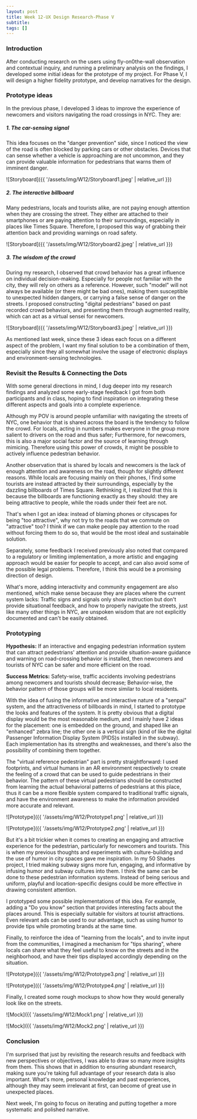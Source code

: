 ```yaml
---
layout: post
title: Week 12-UX Design Research-Phase V
subtitle: 
tags: []
---
```


### Introduction

After conducting research on the users using fly-on0the-wall observation and contextual inquiry, and running a preliminary analysis on the findings, I developed some initial ideas for the prototype of my project. For Phase V, I will design a higher fidelity prototype, and develop narratives for the design.

### Prototype ideas

In the previous phase, I developed 3 ideas to improve the experience of newcomers and visitors navigating the road crossings in NYC. They are:

##### 1. The car-sensing signal

This idea focuses on the "danger prevention" side, since I noticed the view of the road is often blocked by parking cars or other obstacles. Devices that can sense whether a vehicle is approaching are not uncommon, and they can provide valuable information for pedestrians that warns them of imminent danger.

![Storyboard]({{ '/assets/img/W12/Storyboard1.jpeg' | relative_url }})

##### 2. The interactive billboard

Many pedestrians, locals and tourists alike, are not paying enough attention when they are crossing the street. They either are attached to their smartphones or are paying attention to their surroundings, especially in places like Times Square. Therefore, I proposed this way of grabbing their attention back and providing warnings on road safety.

![Storyboard]({{ '/assets/img/W12/Storyboard2.jpeg' | relative_url }})

##### 3. The wisdom of the crowd

During my research, I observed that crowd behavior has a great influence on individual decision-making. Especially for people not familiar with the city, they will rely on others as a reference. However, such "model" will not always be available (or there might be bad ones), making them susceptible to unexpected hidden dangers, or carrying a false sense of danger on the streets. I proposed constructing "digital pedestrians" based on past recorded crowd behaviors, and presenting them through augmented reality, which can act as a virtual sensei for newcomers.

![Storyboard]({{ '/assets/img/W12/Storyboard3.jpeg' | relative_url }})

As mentioned last week, since these 3 ideas each focus on a different aspect of the problem, I want my final solution to be a combination of them, especially since they all somewhat involve the usage of electronic displays and environment-sensing technologies.

### Revisit the Results & Connecting the Dots

With some general directions in mind, I dug deeper into my research findings and analyzed some early-stage feedback I got from both participants and in class, hoping to find inspiration on integrating these different aspects and goals into a complete experience.

Although my POV is around people unfamiliar with navigating the streets of NYC, one behavior that is shared across the board is the tendency to follow the crowd. For locals, acting in numbers makes everyone in the group more salient to drivers on the road and thus safer; Furthermore, for newcomers, this is also a major social factor and the source of learning through mimicing. Therefore using this power of crowds, it might be possible to actively influence pedestrian behavior.

Another observation that is shared by locals and newcomers is the lack of enough attention and awareness on the road, though for slightly different reasons. While locals are focusing mainly on their phones, I find some tourists are instead attracted by their surroundings, especially by the dazzling billboards of Times Square. Rethinking it, I realized that this is because the billboards are functioning exactly as they should: they are being attractive to people, while the roads under their feet are not.

That's when I got an idea: instead of blaming phones or cityscapes for being "too attractive", why not try to the roads that we commute on "attractive" too? I think if we can make people pay attention to the road without forcing them to do so, that would be the most ideal and sustainable solution.

Separately, some feedback I received previously also noted that compared to a regulatory or limiting implementation, a more artistic and engaging approach would be easier for people to accept, and can also avoid some of the possible legal problems. Therefore, I think this would be a promising direction of design.

What's more, adding interactivity and community engagement are also mentioned, which make sense because they are places where the current system lacks: Traffic signs and signals only show instruction but don't provide situational feedback, and how to properly navigate the streets, just like many other things in NYC, are unspoken wisdom that are not explicitly documented and can't be easily obtained.

### Prototyping

**Hypothesis:** If an interactive and engaging pedestrian information system that can attract pedestrians' attention and provide situation-aware guidance and warning on road-crossing behavior is installed, then newcomers and tourists of NYC can be safer and more efficient on the road.

**Success Metrics:** Safety-wise, traffic accidents involving pedestrians among newcomers and tourists should decrease; Behavior-wise, the behavior pattern of those groups will be more similar to local residents.

With the idea of fusing the informative and interactive nature of a "senpai" system, and the attractiveness of billboards in mind, I started to prototype the looks and features of the system. It is pretty obvious that a digital display would be the most reasonable medium, and I mainly have 2 ideas for the placement: one is embedded on the ground, and shaped like an "enhanced" zebra line; the other one is a vertical sign (kind of like the digital Passenger Information Display System (PIDS)s installed in the subway). Each implementation has its strengths and weaknesses, and there's also the possibility of combining them together.

The "virtual reference pedestrian" part is pretty straightforward: I used footprints, and virtual humans in an AR environment respectively to create the feeling of a crowd that can be used to guide pedestrians in their behavior. The pattern of these virtual pedestrians should be constructed from learning the actual behavioral patterns of pedestrians at this place, thus it can be a more flexible system compared to traditional traffic signals, and have the environment awareness to make the information provided more accurate and relevant.

![Prototype]({{ '/assets/img/W12/Prototype1.png' | relative_url }})

![Prototype]({{ '/assets/img/W12/Prototype2.png' | relative_url }})

But it's a bit trickier when it comes to creating an engaging and attractive experience for the pedestrian, particularly for newcomers and tourists. This is when my previous thoughts and experiments with culture-building and the use of humor in city spaces gave me inspiration. In my 50 Shades project, I tried making subway signs more fun, engaging, and informative by infusing humor and subway cultures into them. I think the same can be done to these pedestrian information systems. Instead of being serious and uniform, playful and location-specific designs could be more effective in drawing consistent attention.

I prototyped some possible implementations of this idea. For example, adding a "Do you know" section that provides interesting facts about the places around. This is especially suitable for visitors at tourist attractions. Even relevant ads can be used to our advantage, such as using humor to provide tips while promoting brands at the same time.

Finally, to reinforce the idea of "learning from the locals", and to invite input from the communities, I imagined a mechanism for "tips sharing", where locals can share what they feel useful to know on the streets and in the neighborhood, and have their tips displayed accordingly depending on the situation.

![Prototype]({{ '/assets/img/W12/Prototype3.png' | relative_url }})

![Prototype]({{ '/assets/img/W12/Prototype4.png' | relative_url }})

Finally, I created some rough mockups to show how they would generally look like on the streets.

![Mock]({{ '/assets/img/W12/Mock1.png' | relative_url }})

![Mock]({{ '/assets/img/W12/Mock2.png' | relative_url }})

### Conclusion

I'm surprised that just by revisiting the research results and feedback with new perspectives or objectives, I was able to draw so many more insights from them. This shows that in addition to ensuring abundant research, making sure you're taking full advantage of your research data is also important. What's more, personal knowledge and past experiences, although they may seem irrelevant at first, can become of great use in unexpected places.

Next week, I'm going to focus on iterating and putting together a more systematic and polished narrative.
